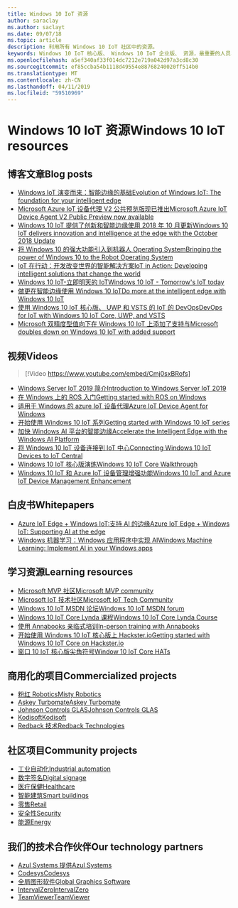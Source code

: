 ```yaml
---
title: Windows 10 IoT 资源
author: saraclay
ms.author: saclayt
ms.date: 09/07/18
ms.topic: article
description: 利用所有 Windows 10 IoT 社区中的资源。
keywords: Windows 10 IoT 核心版、 Windows 10 IoT 企业版、 资源，最重要的人员、 视频、 博客文章
ms.openlocfilehash: a5ef340af33f014dc7212e719a042d97a3cd8c30
ms.sourcegitcommit: ef85ccba54b1118d49554e88768240020ff514b0
ms.translationtype: MT
ms.contentlocale: zh-CN
ms.lasthandoff: 04/11/2019
ms.locfileid: "59510969"
---
```

# <a name="windows-10-iot-resources"></a><span data-ttu-id="25a81-104">Windows 10 IoT 资源</span><span class="sxs-lookup"><span data-stu-id="25a81-104">Windows 10 IoT resources</span></span>

## <a name="blog-posts"></a><span data-ttu-id="25a81-105">博客文章</span><span class="sxs-lookup"><span data-stu-id="25a81-105">Blog posts</span></span>

* [<span data-ttu-id="25a81-106">Windows IoT 演变而来：智能边缘的基础</span><span class="sxs-lookup"><span data-stu-id="25a81-106">Evolution of Windows IoT: The foundation for your intelligent edge</span></span>](https://blogs.windows.com/windowsexperience/2019/04/03/evolution-of-windows-iot-the-foundation-for-your-intelligent-edge/)
* [<span data-ttu-id="25a81-107">Microsoft Azure IoT 设备代理 V2 公共预览版现已推出</span><span class="sxs-lookup"><span data-stu-id="25a81-107">Microsoft Azure IoT Device Agent V2 Public Preview now available</span></span>](https://blogs.windows.com/windowsexperience/2019/01/15/microsoft-azure-iot-device-agent-v2-public-preview-now-available/#fB07iWklwq1Ro8dk.97)
* [<span data-ttu-id="25a81-108">Windows 10 IoT 提供了创新和智能边缘使用 2018 年 10 月更新</span><span class="sxs-lookup"><span data-stu-id="25a81-108">Windows 10 IoT delivers innovation and intelligence at the edge with the October 2018 Update</span></span>](https://blogs.windows.com/windowsexperience/2018/10/04/windows-10-iot-delivers-innovation-and-intelligence-at-the-edge-with-the-october-2018-update/#9g9hmmO2AdUB1C6F.97) 
* [<span data-ttu-id="25a81-109">将 Windows 10 的强大功能引入到机器人 Operating System</span><span class="sxs-lookup"><span data-stu-id="25a81-109">Bringing the power of Windows 10 to the Robot Operating System</span></span>](https://blogs.windows.com/windowsexperience/2018/09/28/bringing-the-power-of-windows-10-to-the-robot-operating-system/#pqcOPjyO74t65LGb.97)
* [<span data-ttu-id="25a81-110">IoT 在行动：开发改变世界的智能解决方案</span><span class="sxs-lookup"><span data-stu-id="25a81-110">IoT in Action: Developing intelligent solutions that change the world</span></span>](https://blogs.windows.com/windowsexperience/2018/09/05/iot-in-action-developing-intelligent-solutions-that-change-the-world/#GHq5SrW6ffImgLgv.97)
* [<span data-ttu-id="25a81-111">Windows 10 IoT-立即明天的 IoT</span><span class="sxs-lookup"><span data-stu-id="25a81-111">Windows 10 IoT - Tomorrow's IoT today</span></span>](https://blogs.windows.com/windowsexperience/2018/06/05/windows-10-iot-tomorrows-iot-today/#wl3TcsFseJ6XROUZ.97)
* [<span data-ttu-id="25a81-112">做更在智能边缘使用 Windows 10 IoT</span><span class="sxs-lookup"><span data-stu-id="25a81-112">Do more at the intelligent edge with Windows 10 IoT</span></span>](https://blogs.windows.com/windowsexperience/2018/05/07/do-more-at-the-intelligent-edge-with-windows-10-iot/#uDVaAtoBvz7BGrTf.97)
* [<span data-ttu-id="25a81-113">使用 Windows 10 IoT 核心版、 UWP 和 VSTS 的 IoT 的 DevOps</span><span class="sxs-lookup"><span data-stu-id="25a81-113">DevOps for IoT with Windows 10 IoT Core, UWP, and VSTS</span></span>](https://blogs.msdn.microsoft.com/devops/2018/03/07/devops-for-iot-with-win10-iot-core-uwp-and-vsts/)
* [<span data-ttu-id="25a81-114">Microsoft 双精度型值向下在 Windows 10 IoT 上添加了支持与</span><span class="sxs-lookup"><span data-stu-id="25a81-114">Microsoft doubles down on Windows 10 IoT with added support</span></span>](https://blogs.windows.com/windowsexperience/2018/02/27/microsoft-doubles-down-on-windows-10-iot-with-added-support/#DJaDiKX0bYJ1JDHD.97)

## <a name="videos"></a><span data-ttu-id="25a81-115">视频</span><span class="sxs-lookup"><span data-stu-id="25a81-115">Videos</span></span>

>[!Video https://www.youtube.com/embed/Cmj0sxBRofs]
* [<span data-ttu-id="25a81-116">Windows Server IoT 2019 简介</span><span class="sxs-lookup"><span data-stu-id="25a81-116">Introduction to Windows Server IoT 2019</span></span>](https://channel9.msdn.com/Shows/Internet-of-Things-Show/Introduction-to-Windows-Server-IoT-2019)
* [<span data-ttu-id="25a81-117">在 Windows 上的 ROS 入门</span><span class="sxs-lookup"><span data-stu-id="25a81-117">Getting started with ROS on Windows</span></span>](https://www.youtube.com/watch?v=nZSjwMLi3jQ)
* [<span data-ttu-id="25a81-118">适用于 Windows 的 azure IoT 设备代理</span><span class="sxs-lookup"><span data-stu-id="25a81-118">Azure IoT Device Agent for Windows</span></span>](https://www.youtube.com/watch?v=DZn6diOn7uI)
* [<span data-ttu-id="25a81-119">开始使用 Windows 10 IoT 系列</span><span class="sxs-lookup"><span data-stu-id="25a81-119">Getting started with Windows 10 IoT series</span></span>](https://www.youtube.com/watch?v=A-kazyOiBvs&t)
* [<span data-ttu-id="25a81-120">加快 Windows AI 平台的智能边缘</span><span class="sxs-lookup"><span data-stu-id="25a81-120">Accelerate the Intelligent Edge with the Windows AI Platform</span></span>](https://www.youtube.com/watch?v=7bFAg6w4J00)
* [<span data-ttu-id="25a81-121">将 Windows 10 IoT 设备连接到 IoT 中心</span><span class="sxs-lookup"><span data-stu-id="25a81-121">Connecting Windows 10 IoT Devices to IoT Central</span></span>](https://channel9.msdn.com/Shows/Internet-of-Things-Show/Connecting-Windows-IoT-Devices-To-IoT-Central)
* [<span data-ttu-id="25a81-122">Windows 10 IoT 核心版演练</span><span class="sxs-lookup"><span data-stu-id="25a81-122">Windows 10 IoT Core Walkthrough</span></span>](https://channel9.msdn.com/Blogs/Seth-Juarez/Windows-IoT-Core-Walkthrough?term=windows%20iot%20core)
* [<span data-ttu-id="25a81-123">Windows 10 IoT 和 Azure IoT 设备管理增强功能</span><span class="sxs-lookup"><span data-stu-id="25a81-123">Windows 10 IoT and Azure IoT Device Management Enhancement</span></span>](https://channel9.msdn.com/Shows/Azure-Friday/Windows-10-IoT-and-Azure-IoT-Device-Management-Enhancements?term=windows%20iot%20core)

## <a name="whitepapers"></a><span data-ttu-id="25a81-124">白皮书</span><span class="sxs-lookup"><span data-stu-id="25a81-124">Whitepapers</span></span>
* [<span data-ttu-id="25a81-125">Azure IoT Edge + Windows IoT:支持 AI 的边缘</span><span class="sxs-lookup"><span data-stu-id="25a81-125">Azure IoT Edge + Windows IoT: Supporting AI at the edge</span></span>](https://aka.ms/IoT-Edge-WP)
* [<span data-ttu-id="25a81-126">Windows 机器学习：Windows 应用程序中实现 AI</span><span class="sxs-lookup"><span data-stu-id="25a81-126">Windows Machine Learning: Implement AI in your Windows apps</span></span>](https://aka.ms/Windows-ML-WP)

## <a name="learning-resources"></a><span data-ttu-id="25a81-127">学习资源</span><span class="sxs-lookup"><span data-stu-id="25a81-127">Learning resources</span></span>

* [<span data-ttu-id="25a81-128">Microsoft MVP 社区</span><span class="sxs-lookup"><span data-stu-id="25a81-128">Microsoft MVP community</span></span>](https://mvp.microsoft.com/)
* [<span data-ttu-id="25a81-129">Microsoft IoT 技术社区</span><span class="sxs-lookup"><span data-stu-id="25a81-129">Microsoft IoT Tech Community</span></span>](https://techcommunity.microsoft.com/t5/Internet-of-Things-IoT/ct-p/IoT)
* [<span data-ttu-id="25a81-130">Windows 10 IoT MSDN 论坛</span><span class="sxs-lookup"><span data-stu-id="25a81-130">Windows 10 IoT MSDN forum</span></span>](https://social.msdn.microsoft.com/forums/en-US/home?forum=WindowsIoT)
* [<span data-ttu-id="25a81-131">Windows 10 IoT Core Lynda 课程</span><span class="sxs-lookup"><span data-stu-id="25a81-131">Windows 10 IoT Core Lynda Course</span></span>](https://www.lynda.com/Windows-tutorials/IoT-Development-Windows-10-IoT-Core-1-Installation-Basic-Connection/556513-2.html)
* [<span data-ttu-id="25a81-132">使用 Annabooks 亲临式培训</span><span class="sxs-lookup"><span data-stu-id="25a81-132">In-person training with Annabooks</span></span>](http://www.annabooks.com/training.html)
* [<span data-ttu-id="25a81-133">开始使用 Windows 10 IoT 核心版上 Hackster.io</span><span class="sxs-lookup"><span data-stu-id="25a81-133">Getting started with Windows 10 IoT Core on Hackster.io</span></span>](http://www.hackster.io/KiwiBryn)
* [<span data-ttu-id="25a81-134">窗口 10 IoT 核心版尖角符号</span><span class="sxs-lookup"><span data-stu-id="25a81-134">Window 10 IoT Core HATs</span></span>](https://www.turta.io/iothat)

## <a name="commercialized-projects"></a><span data-ttu-id="25a81-135">商用化的项目</span><span class="sxs-lookup"><span data-stu-id="25a81-135">Commercialized projects</span></span>

* [<span data-ttu-id="25a81-136">粉红 Robotics</span><span class="sxs-lookup"><span data-stu-id="25a81-136">Misty Robotics</span></span>](https://customers.microsoft.com/en-us/story/misty-robotics)
* [<span data-ttu-id="25a81-137">Askey Turbomate</span><span class="sxs-lookup"><span data-stu-id="25a81-137">Askey Turbomate</span></span>](https://customers.microsoft.com/en-us/story/askey)
* [<span data-ttu-id="25a81-138">Johnson Controls GLAS</span><span class="sxs-lookup"><span data-stu-id="25a81-138">Johnson Controls GLAS</span></span>](https://customers.microsoft.com/en-us/story/johnson-controls)
* [<span data-ttu-id="25a81-139">Kodisoft</span><span class="sxs-lookup"><span data-stu-id="25a81-139">Kodisoft</span></span>](https://customers.microsoft.com/en-us/story/kodisoft)
* [<span data-ttu-id="25a81-140">Redback 技术</span><span class="sxs-lookup"><span data-stu-id="25a81-140">Redback Technologies</span></span>](https://customers.microsoft.com/en-us/story/redback-technologies)


## <a name="community-projects"></a><span data-ttu-id="25a81-141">社区项目</span><span class="sxs-lookup"><span data-stu-id="25a81-141">Community projects</span></span>

* [<span data-ttu-id="25a81-142">工业自动化</span><span class="sxs-lookup"><span data-stu-id="25a81-142">Industrial automation</span></span>](https://www.hackster.io/projects/tags/industrial+automation+win10)
* [<span data-ttu-id="25a81-143">数字签名</span><span class="sxs-lookup"><span data-stu-id="25a81-143">Digital signage</span></span>](https://www.hackster.io/projects/tags/digital+signage+win10)
* [<span data-ttu-id="25a81-144">医疗保健</span><span class="sxs-lookup"><span data-stu-id="25a81-144">Healthcare</span></span>](https://www.hackster.io/projects/tags/healthcare+win10)
* [<span data-ttu-id="25a81-145">智能建筑</span><span class="sxs-lookup"><span data-stu-id="25a81-145">Smart buildings</span></span>](https://www.hackster.io/projects/tags/smart+building+win10)
* [<span data-ttu-id="25a81-146">零售</span><span class="sxs-lookup"><span data-stu-id="25a81-146">Retail</span></span>](https://www.hackster.io/projects/tags/retail+win10)
* [<span data-ttu-id="25a81-147">安全性</span><span class="sxs-lookup"><span data-stu-id="25a81-147">Security</span></span>](https://www.hackster.io/projects/tags/security+win10)
* [<span data-ttu-id="25a81-148">能源</span><span class="sxs-lookup"><span data-stu-id="25a81-148">Energy</span></span>](https://www.hackster.io/projects/tags/energy+win10)

## <a name="our-technology-partners"></a><span data-ttu-id="25a81-149">我们的技术合作伙伴</span><span class="sxs-lookup"><span data-stu-id="25a81-149">Our technology partners</span></span>

* [<span data-ttu-id="25a81-150">Azul Systems 提供</span><span class="sxs-lookup"><span data-stu-id="25a81-150">Azul Systems</span></span>](https://www.azul.com/)
* [<span data-ttu-id="25a81-151">Codesys</span><span class="sxs-lookup"><span data-stu-id="25a81-151">Codesys</span></span>](https://de.codesys.com/)
* [<span data-ttu-id="25a81-152">全局图形软件</span><span class="sxs-lookup"><span data-stu-id="25a81-152">Global Graphics Software</span></span>](https://www.globalgraphics.com/)
* [<span data-ttu-id="25a81-153">IntervalZero</span><span class="sxs-lookup"><span data-stu-id="25a81-153">IntervalZero</span></span>](https://www.intervalzero.com/)
* [<span data-ttu-id="25a81-154">TeamViewer</span><span class="sxs-lookup"><span data-stu-id="25a81-154">TeamViewer</span></span>](https://www.teamviewer.us/)




 



